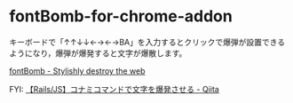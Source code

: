 # fontBomb-for-chrome-addon

キーボードで「↑↑↓↓←→←→BA」を入力するとクリックで爆弾が設置できるようになり，爆弾が爆発すると文字が爆散します。

[fontBomb - Stylishly destroy the web](http://fontbomb.ilex.ca/)

FYI: [【Rails/JS】コナミコマンドで文字を爆発させる - Qiita](http://qiita.com/mikan3rd/items/ab6fa7869f2fa2878b7e)

